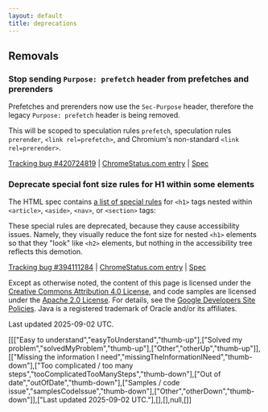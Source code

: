 ```yaml
---
layout: default
title: deprecations
---
```


## Removals

### Stop sending `Purpose: prefetch` header from prefetches and prerenders

Prefetches and prerenders now use the `Sec-Purpose` header, therefore the legacy `Purpose: prefetch` header is being removed.

This will be scoped to speculation rules `prefetch`, speculation rules `prerender`, `<link rel=prefetch>`, and Chromium's non-standard `<link rel=prerender>`.

[Tracking bug #420724819](https://issues.chromium.org/issues/420724819) | [ChromeStatus.com entry](https://chromestatus.com/feature/5088012836536320) | [Spec](https://wicg.github.io/nav-speculation/prerendering.html#interaction-with-fetch)

### Deprecate special font size rules for H1 within some elements

The HTML spec contains [a list of special rules](https://html.spec.whatwg.org/multipage/rendering.html#sections-and-headings) for `<h1>` tags nested within `<article>`, `<aside>`, `<nav>`, or `<section>` tags:

These special rules are deprecated, because they cause accessibility issues. Namely, they visually reduce the font size for nested `<h1>` elements so that they "look" like `<h2>` elements, but nothing in the accessibility tree reflects this demotion.

[Tracking bug #394111284](https://issues.chromium.org/issues/394111284) | [ChromeStatus.com entry](https://chromestatus.com/feature/6192419898654720) | [Spec](https://github.com/whatwg/html/pull/11102)

Except as otherwise noted, the content of this page is licensed under the [Creative Commons Attribution 4.0 License](https://creativecommons.org/licenses/by/4.0/), and code samples are licensed under the [Apache 2.0 License](https://www.apache.org/licenses/LICENSE-2.0). For details, see the [Google Developers Site Policies](https://developers.google.com/site-policies). Java is a registered trademark of Oracle and/or its affiliates.

Last updated 2025-09-02 UTC.

[[["Easy to understand","easyToUnderstand","thumb-up"],["Solved my problem","solvedMyProblem","thumb-up"],["Other","otherUp","thumb-up"]],[["Missing the information I need","missingTheInformationINeed","thumb-down"],["Too complicated / too many steps","tooComplicatedTooManySteps","thumb-down"],["Out of date","outOfDate","thumb-down"],["Samples / code issue","samplesCodeIssue","thumb-down"],["Other","otherDown","thumb-down"]],["Last updated 2025-09-02 UTC."],[],[],null,[]] 
